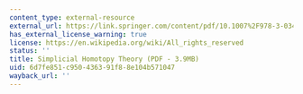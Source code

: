```yaml
---
content_type: external-resource
external_url: https://link.springer.com/content/pdf/10.1007%2F978-3-0346-0189-4.pdf
has_external_license_warning: true
license: https://en.wikipedia.org/wiki/All_rights_reserved
status: ''
title: Simplicial Homotopy Theory (PDF - 3.9MB)
uid: 6d7fe851-c950-4363-91f8-8e104b571047
wayback_url: ''
---
```

